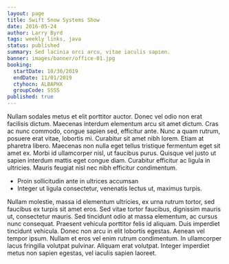 ```yaml
---
layout: page
title: Swift Snow Systems Show
date: 2016-05-24
author: Larry Byrd
tags: weekly links, java
status: published
summary: Sed lacinia orci arcu, vitae iaculis sapien.
banner: images/banner/office-01.jpg
booking:
  startDate: 10/30/2019
  endDate: 11/01/2019
  ctyhocn: ALBAPHX
  groupCode: SSSS
published: true
---
```

Nullam sodales metus et elit porttitor auctor. Donec vel odio non erat facilisis dictum. Maecenas interdum elementum arcu sit amet dictum. Cras ac nunc commodo, congue sapien sed, efficitur ante. Nunc a quam rutrum, posuere erat vitae, lobortis mi. Curabitur sit amet nibh lorem. Etiam at pharetra libero. Maecenas non nulla eget tellus tristique fermentum eget sit amet ex. Morbi id ullamcorper nisl, ut faucibus purus. Quisque vel justo ut sapien interdum mattis eget congue diam. Curabitur efficitur ac ligula in ultricies. Mauris feugiat nisl nec nibh efficitur condimentum.

* Proin sollicitudin ante in ultrices accumsan
* Integer ut ligula consectetur, venenatis lectus ut, maximus turpis.

Nullam molestie, massa id elementum ultricies, ex urna rutrum tortor, sed faucibus ex turpis sit amet eros. Sed vitae tortor faucibus, dignissim mauris ut, consectetur mauris. Sed tincidunt odio at massa elementum, ac cursus nunc consequat. Praesent vehicula porttitor felis id aliquam. Duis imperdiet tincidunt vehicula. Donec non arcu in elit lobortis egestas. Aenean vel tempor ipsum. Nullam et eros vel enim rutrum condimentum. In ullamcorper lacus fringilla volutpat pulvinar. Aliquam erat volutpat. Integer imperdiet metus non sapien egestas, vel iaculis sapien laoreet.
